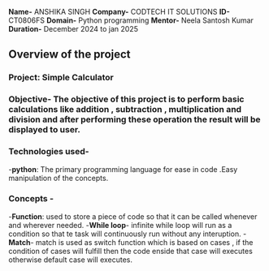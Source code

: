 **Name-** ANSHIKA SINGH
**Company-** CODTECH IT SOLUTIONS
**ID-** CT0806FS
**Domain-** Python programming
**Mentor-** Neela Santosh Kumar
**Duration-** December 2024 to jan 2025 


## Overview of the project

### Project: Simple Calculator

### Objective- The objective of this project is to perform basic calculations like addition , subtraction , multiplication and division and after performing these operation the result will be displayed to user.

### Technologies used-
-**python**: The primary programming language for ease in code .Easy manipulation of the concepts.

### Concepts -
-**Function**: used to store a piece of code so that it can be called whenever and wherever needed.
-**While loop**- infinite while loop will run as a condition so that te task will continuously run without any interuption.
-**Match**- match is used as switch function which is based on cases , if the condition of cases will fulfill then the code enside that case will executes otherwise default case will executes. 





